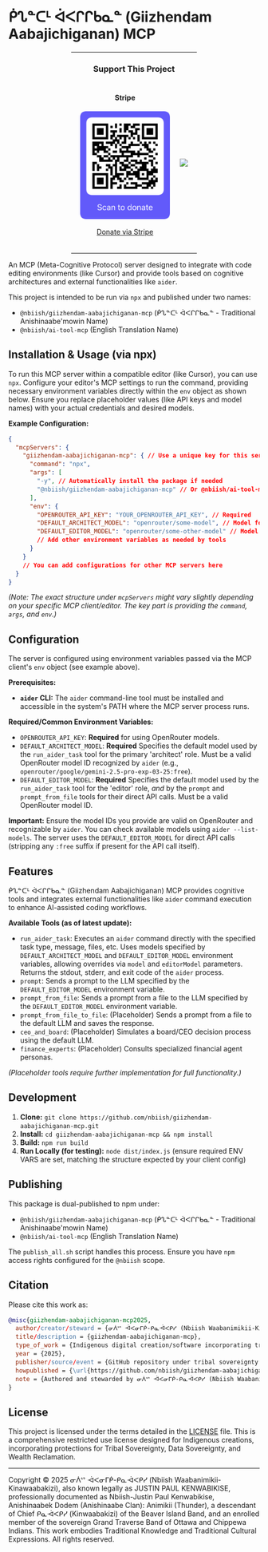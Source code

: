 # ᑮᔐᓐᑕᒻ ᐋᐸᒋᒋᑲᓇᓐ (Giizhendam Aabajichiganan) MCP

<div align="center">
  <hr width="50%">
  
  <h3>Support This Project</h3>
  <div style="display: flex; justify-content: center; gap: 20px; margin: 20px 0;">
    <div>
      <h4>Stripe</h4>
      <img src="https://raw.githubusercontent.com/nbiish/license-for-all-works/8e9b73b269add9161dc04bbdd79f818c40fca14e/qr-stripe-donation.png" alt="Scan to donate" width="180"/>
      <p><a href="https://raw.githubusercontent.com/nbiish/license-for-all-works/8e9b73b269add9161dc04bbdd79f818c40fca14e/qr-stripe-donation.png">Donate via Stripe</a></p>
    </div>
    <div style="display: flex; align-items: center;">
      <a href="https://www.buymeacoffee.com/nbiish"><img src="https://img.buymeacoffee.com/button-api/?text=Buy me a coffee&emoji=&slug=nbiish&button_colour=FFDD00&font_colour=000000&font_family=Cookie&outline_colour=000000&coffee_colour=ffffff" /></a>
    </div>
  </div>
  
  <hr width="50%">
</div>

An MCP (Meta-Cognitive Protocol) server designed to integrate with code editing environments (like Cursor) and provide tools based on cognitive architectures and external functionalities like `aider`.

This project is intended to be run via `npx` and published under two names:
- `@nbiish/giizhendam-aabajichiganan-mcp` (ᑮᔐᓐᑕᒻ ᐋᐸᒋᒋᑲᓇᓐ - Traditional Anishinaabe'mowin Name)
- `@nbiish/ai-tool-mcp` (English Translation Name)

## Installation & Usage (via npx)

To run this MCP server within a compatible editor (like Cursor), you can use `npx`. Configure your editor's MCP settings to run the command, providing necessary environment variables directly within the `env` object as shown below. Ensure you replace placeholder values (like API keys and model names) with your actual credentials and desired models.

**Example Configuration:**

```json
{
  "mcpServers": {
    "giizhendam-aabajichiganan-mcp": { // Use a unique key for this server
      "command": "npx",
      "args": [
        "-y", // Automatically install the package if needed
        "@nbiish/giizhendam-aabajichiganan-mcp" // Or @nbiish/ai-tool-mcp
      ],
      "env": {
        "OPENROUTER_API_KEY": "YOUR_OPENROUTER_API_KEY", // Required
        "DEFAULT_ARCHITECT_MODEL": "openrouter/some-model", // Model for aider architect
        "DEFAULT_EDITOR_MODEL": "openrouter/some-other-model" // Model for aider editor & direct prompts
        // Add other environment variables as needed by tools
      }
    }
    // You can add configurations for other MCP servers here
  }
}
```

*(Note: The exact structure under `mcpServers` might vary slightly depending on your specific MCP client/editor. The key part is providing the `command`, `args`, and `env`.)*


## Configuration

The server is configured using environment variables passed via the MCP client's `env` object (see example above).

**Prerequisites:**

*   **`aider` CLI:** The `aider` command-line tool must be installed and accessible in the system's PATH where the MCP server process runs.

**Required/Common Environment Variables:**

*   `OPENROUTER_API_KEY`: **Required** for using OpenRouter models.
*   `DEFAULT_ARCHITECT_MODEL`: **Required** Specifies the default model used by the `run_aider_task` tool for the primary 'architect' role. Must be a valid OpenRouter model ID recognized by `aider` (e.g., `openrouter/google/gemini-2.5-pro-exp-03-25:free`).
*   `DEFAULT_EDITOR_MODEL`: **Required** Specifies the default model used by the `run_aider_task` tool for the 'editor' role, *and* by the `prompt` and `prompt_from_file` tools for their direct API calls. Must be a valid OpenRouter model ID.

**Important:** Ensure the model IDs you provide are valid on OpenRouter and recognizable by `aider`. You can check available models using `aider --list-models`. The server uses the `DEFAULT_EDITOR_MODEL` for direct API calls (stripping any `:free` suffix if present for the API call itself).

## Features

ᑮᔐᓐᑕᒻ ᐋᐸᒋᒋᑲᓇᓐ (Giizhendam Aabajichiganan) MCP provides cognitive tools and integrates external functionalities like `aider` command execution to enhance AI-assisted coding workflows.

**Available Tools (as of latest update):**

*   `run_aider_task`: Executes an `aider` command directly with the specified task type, message, files, etc. Uses models specified by `DEFAULT_ARCHITECT_MODEL` and `DEFAULT_EDITOR_MODEL` environment variables, allowing overrides via `model` and `editorModel` parameters. Returns the stdout, stderr, and exit code of the `aider` process.
*   `prompt`: Sends a prompt to the LLM specified by the `DEFAULT_EDITOR_MODEL` environment variable.
*   `prompt_from_file`: Sends a prompt from a file to the LLM specified by the `DEFAULT_EDITOR_MODEL` environment variable.
*   `prompt_from_file_to_file`: (Placeholder) Sends a prompt from a file to the default LLM and saves the response.
*   `ceo_and_board`: (Placeholder) Simulates a board/CEO decision process using the default LLM.
*   `finance_experts`: (Placeholder) Consults specialized financial agent personas.

*(Placeholder tools require further implementation for full functionality.)*

## Development

1.  **Clone:** `git clone https://github.com/nbiish/giizhendam-aabajichiganan-mcp.git`
2.  **Install:** `cd giizhendam-aabajichiganan-mcp && npm install`
3.  **Build:** `npm run build`
4.  **Run Locally (for testing):** `node dist/index.js` (ensure required ENV VARS are set, matching the structure expected by your client config)

## Publishing

This package is dual-published to npm under:
- `@nbiish/giizhendam-aabajichiganan-mcp` (ᑮᔐᓐᑕᒻ ᐋᐸᒋᒋᑲᓇᓐ - Traditional Anishinaabe'mowin Name)
- `@nbiish/ai-tool-mcp` (English Translation Name)

The `publish_all.sh` script handles this process. Ensure you have `npm` access rights configured for the `@nbiish` scope.

## Citation

Please cite this work as:

```bibtex
@misc{giizhendam-aabajichiganan-mcp2025,
  author/creator/steward = {ᓂᐲᔥ ᐙᐸᓂᒥᑮ-ᑭᓇᐙᐸᑭᓯ (Nbiish Waabanimikii-Kinawaabakizi), also known legally as JUSTIN PAUL KENWABIKISE, professionally documented as Nbiish-Justin Paul Kenwabikise, Anishinaabek Dodem (Anishinaabe Clan): Animikii (Thunder), descendant of Chief ᑭᓇᐙᐸᑭᓯ (Kinwaabakizi) of the Beaver Island Band and enrolled member of the sovereign Grand Traverse Band of Ottawa and Chippewa Indians},
  title/description = {giizhendam-aabajichiganan-mcp},
  type_of_work = {Indigenous digital creation/software incorporating traditional knowledge and cultural expressions},
  year = {2025},
  publisher/source/event = {GitHub repository under tribal sovereignty protections},
  howpublished = {\url{https://github.com/nbiish/giizhendam-aabajichiganan-mcp}},
  note = {Authored and stewarded by ᓂᐲᔥ ᐙᐸᓂᒥᑮ-ᑭᓇᐙᐸᑭᓯ (Nbiish Waabanimikii-Kinawaabakizi), also known legally as JUSTIN PAUL KENWABIKISE, professionally documented as Nbiish-Justin Paul Kenwabikise, Anishinaabek Dodem (Anishinaabe Clan): Animikii (Thunder), descendant of Chief ᑭᓇᐙᐸᑭᓯ (Kinwaabakizi) of the Beaver Island Band and enrolled member of the sovereign Grand Traverse Band of Ottawa and Chippewa Indians. This work embodies Indigenous intellectual property, traditional knowledge systems (TK), traditional cultural expressions (TCEs), and associated data protected under tribal law, federal Indian law, treaty rights, Indigenous Data Sovereignty principles, and international indigenous rights frameworks including UNDRIP. All usage, benefit-sharing, and data governance are governed by the COMPREHENSIVE RESTRICTED USE LICENSE FOR INDIGENOUS CREATIONS WITH TRIBAL SOVEREIGNTY, DATA SOVEREIGNTY, AND WEALTH RECLAMATION PROTECTIONS found in the LICENSE file.}
}
```

## License

This project is licensed under the terms detailed in the [LICENSE](LICENSE) file. This is a comprehensive restricted use license designed for Indigenous creations, incorporating protections for Tribal Sovereignty, Data Sovereignty, and Wealth Reclamation.

---

Copyright © 2025 ᓂᐲᔥ ᐙᐸᓂᒥᑮ-ᑭᓇᐙᐸᑭᓯ (Nbiish Waabanimikii-Kinawaabakizi), also known legally as JUSTIN PAUL KENWABIKISE, professionally documented as Nbiish-Justin Paul Kenwabikise, Anishinaabek Dodem (Anishinaabe Clan): Animikii (Thunder), a descendant of Chief ᑭᓇᐙᐸᑭᓯ (Kinwaabakizi) of the Beaver Island Band, and an enrolled member of the sovereign Grand Traverse Band of Ottawa and Chippewa Indians. This work embodies Traditional Knowledge and Traditional Cultural Expressions. All rights reserved. 